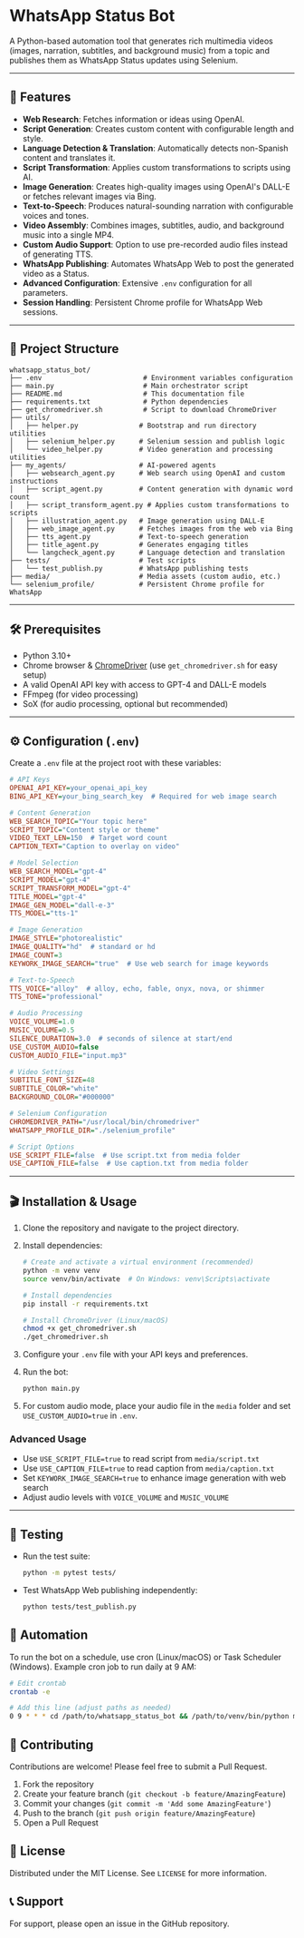 # WhatsApp Status Bot

A Python-based automation tool that generates rich multimedia videos (images, narration, subtitles, and background music) from a topic and publishes them as WhatsApp Status updates using Selenium.

---

## 🚀 Features

- **Web Research**: Fetches information or ideas using OpenAI.
- **Script Generation**: Creates custom content with configurable length and style.
- **Language Detection & Translation**: Automatically detects non-Spanish content and translates it.
- **Script Transformation**: Applies custom transformations to scripts using AI.
- **Image Generation**: Creates high-quality images using OpenAI's DALL-E or fetches relevant images via Bing.
- **Text-to-Speech**: Produces natural-sounding narration with configurable voices and tones.
- **Video Assembly**: Combines images, subtitles, audio, and background music into a single MP4.
- **Custom Audio Support**: Option to use pre-recorded audio files instead of generating TTS.
- **WhatsApp Publishing**: Automates WhatsApp Web to post the generated video as a Status.
- **Advanced Configuration**: Extensive `.env` configuration for all parameters.
- **Session Handling**: Persistent Chrome profile for WhatsApp Web sessions.

---

## 📂 Project Structure

```
whatsapp_status_bot/
├── .env                         # Environment variables configuration
├── main.py                      # Main orchestrator script
├── README.md                    # This documentation file
├── requirements.txt             # Python dependencies
├── get_chromedriver.sh          # Script to download ChromeDriver
├── utils/
│   ├── helper.py               # Bootstrap and run directory utilities
│   ├── selenium_helper.py      # Selenium session and publish logic
│   └── video_helper.py         # Video generation and processing utilities
├── my_agents/                  # AI-powered agents
│   ├── websearch_agent.py      # Web search using OpenAI and custom instructions
│   ├── script_agent.py         # Content generation with dynamic word count
│   ├── script_transform_agent.py # Applies custom transformations to scripts
│   ├── illustration_agent.py   # Image generation using DALL-E
│   ├── web_image_agent.py      # Fetches images from the web via Bing
│   ├── tts_agent.py            # Text-to-speech generation
│   ├── title_agent.py          # Generates engaging titles
│   └── langcheck_agent.py      # Language detection and translation
├── tests/                      # Test scripts
│   └── test_publish.py         # WhatsApp publishing tests
├── media/                      # Media assets (custom audio, etc.)
└── selenium_profile/           # Persistent Chrome profile for WhatsApp
```

---

## 🛠️ Prerequisites

- Python 3.10+
- Chrome browser & [ChromeDriver](https://chromedriver.chromium.org/) (use `get_chromedriver.sh` for easy setup)
- A valid OpenAI API key with access to GPT-4 and DALL-E models
- FFmpeg (for video processing)
- SoX (for audio processing, optional but recommended)

---

## ⚙️ Configuration (`.env`)

Create a `.env` file at the project root with these variables:

```ini
# API Keys
OPENAI_API_KEY=your_openai_api_key
BING_API_KEY=your_bing_search_key  # Required for web image search

# Content Generation
WEB_SEARCH_TOPIC="Your topic here"
SCRIPT_TOPIC="Content style or theme"
VIDEO_TEXT_LEN=150  # Target word count
CAPTION_TEXT="Caption to overlay on video"

# Model Selection
WEB_SEARCH_MODEL="gpt-4"
SCRIPT_MODEL="gpt-4"
SCRIPT_TRANSFORM_MODEL="gpt-4"
TITLE_MODEL="gpt-4"
IMAGE_GEN_MODEL="dall-e-3"
TTS_MODEL="tts-1"

# Image Generation
IMAGE_STYLE="photorealistic"
IMAGE_QUALITY="hd"  # standard or hd
IMAGE_COUNT=3
KEYWORK_IMAGE_SEARCH="true"  # Use web search for image keywords

# Text-to-Speech
TTS_VOICE="alloy"  # alloy, echo, fable, onyx, nova, or shimmer
TTS_TONE="professional"

# Audio Processing
VOICE_VOLUME=1.0
MUSIC_VOLUME=0.5
SILENCE_DURATION=3.0  # seconds of silence at start/end
USE_CUSTOM_AUDIO=false
CUSTOM_AUDIO_FILE="input.mp3"

# Video Settings
SUBTITLE_FONT_SIZE=48
SUBTITLE_COLOR="white"
BACKGROUND_COLOR="#000000"

# Selenium Configuration
CHROMEDRIVER_PATH="/usr/local/bin/chromedriver"
WHATSAPP_PROFILE_DIR="./selenium_profile"

# Script Options
USE_SCRIPT_FILE=false  # Use script.txt from media folder
USE_CAPTION_FILE=false  # Use caption.txt from media folder
```

---

## 🎬 Installation & Usage

1. Clone the repository and navigate to the project directory.

2. Install dependencies:
   ```bash
   # Create and activate a virtual environment (recommended)
   python -m venv venv
   source venv/bin/activate  # On Windows: venv\Scripts\activate
   
   # Install dependencies
   pip install -r requirements.txt
   
   # Install ChromeDriver (Linux/macOS)
   chmod +x get_chromedriver.sh
   ./get_chromedriver.sh
   ```

3. Configure your `.env` file with your API keys and preferences.

4. Run the bot:
   ```bash
   python main.py
   ```

5. For custom audio mode, place your audio file in the `media` folder and set `USE_CUSTOM_AUDIO=true` in `.env`.

### Advanced Usage

- Use `USE_SCRIPT_FILE=true` to read script from `media/script.txt`
- Use `USE_CAPTION_FILE=true` to read caption from `media/caption.txt`
- Set `KEYWORK_IMAGE_SEARCH=true` to enhance image generation with web search
- Adjust audio levels with `VOICE_VOLUME` and `MUSIC_VOLUME`

---

## 🧪 Testing

- Run the test suite:
  ```bash
  python -m pytest tests/
  ```

- Test WhatsApp Web publishing independently:
  ```bash
  python tests/test_publish.py
  ```

## 🔄 Automation

To run the bot on a schedule, use cron (Linux/macOS) or Task Scheduler (Windows). Example cron job to run daily at 9 AM:

```bash
# Edit crontab
crontab -e

# Add this line (adjust paths as needed)
0 9 * * * cd /path/to/whatsapp_status_bot && /path/to/venv/bin/python main.py >> cron.log 2>&1
```

## 🤝 Contributing

Contributions are welcome! Please feel free to submit a Pull Request.

1. Fork the repository
2. Create your feature branch (`git checkout -b feature/AmazingFeature`)
3. Commit your changes (`git commit -m 'Add some AmazingFeature'`)
4. Push to the branch (`git push origin feature/AmazingFeature`)
5. Open a Pull Request

## 📜 License

Distributed under the MIT License. See `LICENSE` for more information.

## 📞 Support

For support, please open an issue in the GitHub repository.
